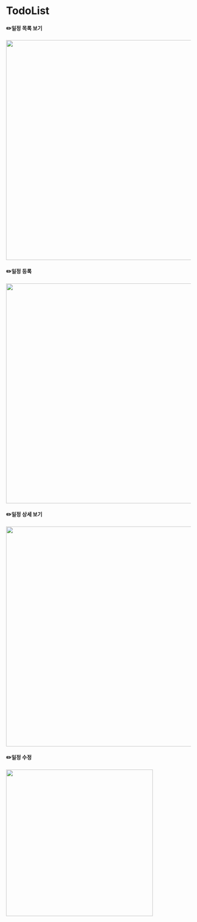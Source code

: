 # TodoList 
#### ✏️일정 목록 보기
<img src="https://user-images.githubusercontent.com/71260043/201368831-ba18519d-ee56-4852-b0ed-1606075d5671.jpg"  width="600" />

#### ✏️일정 등록 
<img src="https://user-images.githubusercontent.com/71260043/201368835-57e29f81-cf9c-40e9-993b-e11470c731f2.jpg"  width="600" />

#### ✏️일정 상세 보기
<img src="https://user-images.githubusercontent.com/71260043/201368844-428936f8-d51a-410b-be53-f870df3a7950.jpg"  width="600" />

#### ✏️일정 수정 
<img src="https://user-images.githubusercontent.com/71260043/201368854-6a5dbde8-aebe-4d5f-ba21-aaad6f1a408e.jpg"  width="400" />
